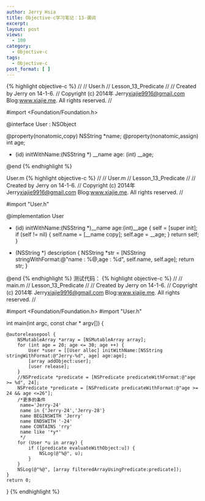 ```yaml
---
author: Jerry Hsia
title: Objective-c学习笔记：13-谓词
excerpt:
layout: post
views:
  - 100
category:
  - Objective-c
tags:
  - Objective-c
post_format: [ ]
---
```

{% highlight objective-c %}
//
//  User.h
//  Lesson_13_Predicate
//
//  Created by Jerry on 14-1-6.
//  Copyright (c) 2014年 Jerry<xiajie9916@gmail.com> Blog:www.xiajie.me. All rights reserved.
//

#import <Foundation/Foundation.h>

@interface User : NSObject

@property(nonatomic,copy) NSString *name;
@property(nonatomic,assign) int age;

- (id) initWithName:(NSString *) __name age: (int) __age;

@end
{% endhighlight %}

User.m
{% highlight objective-c %}
//
//  User.m
//  Lesson_13_Predicate
//
//  Created by Jerry on 14-1-6.
//  Copyright (c) 2014年 Jerry<xiajie9916@gmail.com> Blog:www.xiajie.me. All rights reserved.
//

#import "User.h"

@implementation User

- (id) initWithName:(NSString *)__name age:(int)__age {
    self = [super init];
    if (self != nil) {
        self.name = [__name copy];
        self.age = __age;
    }
    return self;
}

- (NSString *) description {
    NSString *str = [NSString stringWithFormat:@"name : %@,age : %d", self.name, self.age];
    return str;
}

@end
{% endhighlight %}
测试代码：
{% highlight objective-c %}
//
//  main.m
//  Lesson_13_Predicate
//
//  Created by Jerry on 14-1-6.
//  Copyright (c) 2014年 Jerry<xiajie9916@gmail.com> Blog:www.xiajie.me. All rights reserved.
//

#import <Foundation/Foundation.h>
#import "User.h"

int main(int argc, const char * argv[])
{

    @autoreleasepool {
        NSMutableArray *array = [NSMutableArray array];
        for (int age = 20; age <= 30; age ++) {
            User *user = [[User alloc] initWithName:[NSString stringWithFormat:@"Jerry-%d", age] age:age];
            [array addObject:user];
            [user release];
        }
        //NSPredicate *predicate = [NSPredicate predicateWithFormat:@"age >= %d", 24];
        NSPredicate *predicate = [NSPredicate predicateWithFormat:@"age >= 24 && age <=26"];
        /*更多的条件
         name='Jerry-24'
         name in {'Jerry-24','Jerry-28'}
         name BEGINSWITH 'Jerry'
         name ENDSWITH '-24'
         name CONTAINS 'rry'
         name like '*y*'
         */
        for (User *u in array) {
            if ([predicate evaluateWithObject:u]) {
                NSLog(@"%@", u);
            }
        }
        NSLog(@"%@", [array filteredArrayUsingPredicate:predicate]);
    }
    return 0;
}
{% endhighlight %}
